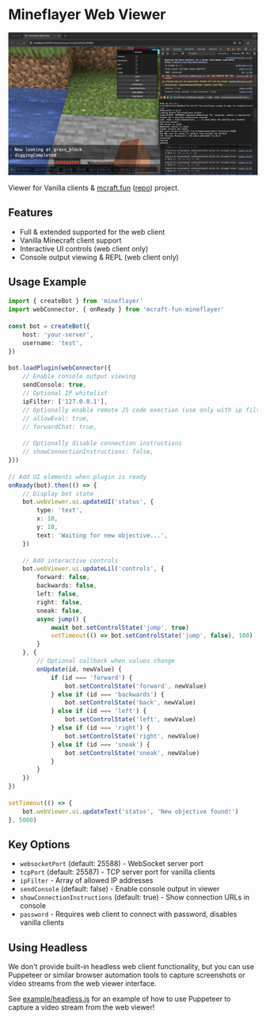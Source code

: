 # Mineflayer Web Viewer

![minecraft-web-viewer-chrome-mac](demo.webp)

Viewer for Vanilla clients & [mcraft.fun](https://mcraft.fun) ([repo](https://github.com/zardoy/minecraft-web-client)) project.

## Features

- Full & extended supported for the web client
- Vanilla Minecraft client support
- Interactive UI controls (web client only)
- Console output viewing & REPL (web client only)

## Usage Example

```ts
import { createBot } from 'mineflayer'
import webConnector, { onReady } from 'mcraft-fun-mineflayer'

const bot = createBot({
    host: 'your-server',
    username: 'test',
})

bot.loadPlugin(webConnector({
    // Enable console output viewing
    sendConsole: true,
    // Optional IP whitelist
    ipFilter: ['127.0.0.1'],
    // Optionally enable remote JS code exection (use only with ip filter or password!)
    // allowEval: true,
    // forwardChat: true,

    // Optionally disable connection instructions
    // showConnectionInstructions: false,
}))

// Add UI elements when plugin is ready
onReady(bot).then(() => {
    // Display bot state
    bot.webViewer.ui.updateUI('status', {
        type: 'text',
        x: 10,
        y: 10,
        text: 'Waiting for new objective...',
    })

    // Add interactive controls
    bot.webViewer.ui.updateLil('controls', {
        forward: false,
        backwards: false,
        left: false,
        right: false,
        sneak: false,
        async jump() {
            await bot.setControlState('jump', true)
            setTimeout(() => bot.setControlState('jump', false), 100)
        }
    }, {
        // Optional callback when values change
        onUpdate(id, newValue) {
            if (id === 'forward') {
                bot.setControlState('forward', newValue)
            } else if (id === 'backwards') {
                bot.setControlState('back', newValue)
            } else if (id === 'left') {
                bot.setControlState('left', newValue)
            } else if (id === 'right') {
                bot.setControlState('right', newValue)
            } else if (id === 'sneak') {
                bot.setControlState('sneak', newValue)
            }
        }
    })
})

setTimeout(() => {
    bot.webViewer.ui.updateText('status', 'New objective found!')
}, 5000)
```

## Key Options

- `websocketPort` (default: 25588) - WebSocket server port
- `tcpPort` (default: 25587) - TCP server port for vanilla clients
- `ipFilter` - Array of allowed IP addresses
- `sendConsole` (default: false) - Enable console output in viewer
- `showConnectionInstructions` (default: true) - Show connection URLs in console
- `password` - Requires web client to connect with password, disables vanilla clients

## Using Headless

We don't provide built-in headless web client functionality, but you can use Puppeteer or similar browser automation tools to capture screenshots or video streams from the web viewer interface.

See [example/headless.js](example/headless.js) for an example of how to use Puppeteer to capture a video stream from the web viewer!
